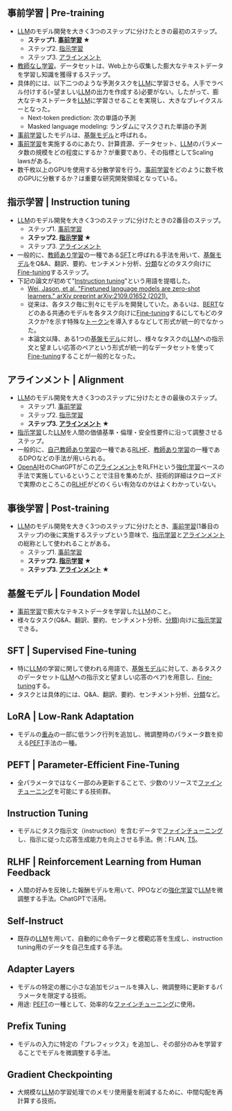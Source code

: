 <!-- 記事URL:https://github.com/takata150802/tech_glossary/blob/main/output/ai/llm-training.md# -->

## 事前学習 | Pre-training<a id="5LqL5YmN5a2m57+SIHwgUHJlLXRyYWluaW5n"></a>

- <a href="https://github.com/takata150802/tech_glossary/blob/main/output/ai/llm.md#5aSn6KaP5qih6KiA6Kqe44Oi44OH44OrfCBMYXJnZSBMYW5ndWFnZSBNb2RlbCB8IExMTQ==">LLM</a>のモデル開発を大きく3つのステップに分けたときの最初のステップ。
  - **ステップ1. <a href="https://github.com/takata150802/tech_glossary/blob/main/output/ai/llm-training.md#5LqL5YmN5a2m57+SIHwgUHJlLXRyYWluaW5n">事前学習</a> ★**
  - ステップ2. <a href="https://github.com/takata150802/tech_glossary/blob/main/output/ai/llm-training.md#5oyH56S65a2m57+SIHwgSW5zdHJ1Y3Rpb24gdHVuaW5n">指示学習</a>
  - ステップ3. <a href="https://github.com/takata150802/tech_glossary/blob/main/output/ai/llm-training.md#44Ki44Op44Kk44Oz44Oh44Oz44OIIHwgQWxpZ25tZW50">アラインメント</a>
- <a href="https://github.com/takata150802/tech_glossary/blob/main/output/ml-overview.md#5pWZ5bir44Gq44GX5a2m57+SIHwgVW5zdXBlcnZpc2VkIExlYXJuaW5n">教師なし学習</a>。データセットは、Web上から収集した膨大なテキストデータを学習し知識を獲得するステップ。
- 具体的には、以下二つのような予測タスクを<a href="https://github.com/takata150802/tech_glossary/blob/main/output/ai/llm.md#5aSn6KaP5qih6KiA6Kqe44Oi44OH44OrfCBMYXJnZSBMYW5ndWFnZSBNb2RlbCB8IExMTQ==">LLM</a>に学習させる。人手でラベル付けする(=望ましい<a href="https://github.com/takata150802/tech_glossary/blob/main/output/ai/llm.md#5aSn6KaP5qih6KiA6Kqe44Oi44OH44OrfCBMYXJnZSBMYW5ndWFnZSBNb2RlbCB8IExMTQ==">LLM</a>の出力を作成する)必要がない。したがって、膨大なテキストデータを<a href="https://github.com/takata150802/tech_glossary/blob/main/output/ai/llm.md#5aSn6KaP5qih6KiA6Kqe44Oi44OH44OrfCBMYXJnZSBMYW5ndWFnZSBNb2RlbCB8IExMTQ==">LLM</a>に学習させることを実現し、大きなブレイクスルーとなった。
  - Next-token prediction: 次の単語の予測
  - Masked language modeling: ランダムにマスクされた単語の予測
- <a href="https://github.com/takata150802/tech_glossary/blob/main/output/ai/llm-training.md#5LqL5YmN5a2m57+SIHwgUHJlLXRyYWluaW5n">事前学習</a>したモデルは、<a href="https://github.com/takata150802/tech_glossary/blob/main/output/ai/llm-training.md#5Z+655uk44Oi44OH44OrIHwgRm91bmRhdGlvbiBNb2RlbA==">基盤モデル</a>と呼ばれる。
- <a href="https://github.com/takata150802/tech_glossary/blob/main/output/ai/llm-training.md#5LqL5YmN5a2m57+SIHwgUHJlLXRyYWluaW5n">事前学習</a>を実施するのにあたり、計算資源、データセット、<a href="https://github.com/takata150802/tech_glossary/blob/main/output/ai/llm.md#5aSn6KaP5qih6KiA6Kqe44Oi44OH44OrfCBMYXJnZSBMYW5ndWFnZSBNb2RlbCB8IExMTQ==">LLM</a>のパラメータ数の規模をどの程度にするか？が重要であり、その指標としてScaling lawsがある。
- 数千枚以上のGPUを使用する分散学習を行う。<a href="https://github.com/takata150802/tech_glossary/blob/main/output/ai/llm-training.md#5LqL5YmN5a2m57+SIHwgUHJlLXRyYWluaW5n">事前学習</a>をどのように数千枚のGPUに分散するか？は重要な研究開発領域となっている。

## 指示学習 | Instruction tuning<a id="5oyH56S65a2m57+SIHwgSW5zdHJ1Y3Rpb24gdHVuaW5n"></a>

- <a href="https://github.com/takata150802/tech_glossary/blob/main/output/ai/llm.md#5aSn6KaP5qih6KiA6Kqe44Oi44OH44OrfCBMYXJnZSBMYW5ndWFnZSBNb2RlbCB8IExMTQ==">LLM</a>のモデル開発を大きく3つのステップに分けたときの2番目のステップ。
  - ステップ1. <a href="https://github.com/takata150802/tech_glossary/blob/main/output/ai/llm-training.md#5LqL5YmN5a2m57+SIHwgUHJlLXRyYWluaW5n">事前学習</a>
  - **ステップ2. <a href="https://github.com/takata150802/tech_glossary/blob/main/output/ai/llm-training.md#5oyH56S65a2m57+SIHwgSW5zdHJ1Y3Rpb24gdHVuaW5n">指示学習</a> ★**
  - ステップ3. <a href="https://github.com/takata150802/tech_glossary/blob/main/output/ai/llm-training.md#44Ki44Op44Kk44Oz44Oh44Oz44OIIHwgQWxpZ25tZW50">アラインメント</a>
- 一般的に、<a href="https://github.com/takata150802/tech_glossary/blob/main/output/ai/deep-learning.md#5pWZ5bir44GC44KK5a2m57+SIHwgU3VwZXJ2aXNlZCBMZWFybmluZw==">教師あり学習</a>の一種である<a href="https://github.com/takata150802/tech_glossary/blob/main/output/ai/llm-training.md#U0ZUIHwgU3VwZXJ2aXNlZCBGaW5lLXR1bmluZw==">SFT</a>と呼ばれる手法を用いて、<a href="https://github.com/takata150802/tech_glossary/blob/main/output/ai/llm-training.md#5Z+655uk44Oi44OH44OrIHwgRm91bmRhdGlvbiBNb2RlbA==">基盤モデル</a>をQ&A、翻訳、要約、センチメント分析、<a href="https://github.com/takata150802/tech_glossary/blob/main/output/ai/ai-general.md#5YiG6aGeIHwgQ2xhc3NpZmljYXRpb24=">分類</a>などのタスク向けに<a href="https://github.com/takata150802/tech_glossary/blob/main/output/ai/deep-learning.md#44OV44Kh44Kk44Oz44OB44Ol44O844OL44Oz44KwIHwgRmluZS10dW5pbmc=">Fine-tuning</a>するステップ。
- 下記の論文が初めて"<a href="https://github.com/takata150802/tech_glossary/blob/main/output/ai/llm-training.md#5oyH56S65a2m57+SIHwgSW5zdHJ1Y3Rpb24gdHVuaW5n">Instruction tuning</a>"という用語を提唱した。
  - <a href="https://arxiv.org/abs/2109.01652"> Wei, Jason, et al. "Finetuned language models are zero-shot learners." arXiv preprint arXiv:2109.01652 (2021). </a>
  - 従来は、各タスク毎に別々にモデルを開発していた。あるいは、<a href="https://github.com/takata150802/tech_glossary/blob/main/output/ml-dl-llm.md#QkVSVCB8IEJpZGlyZWN0aW9uYWwgRW5jb2RlciBSZXByZXNlbnRhdGlvbnMgZnJvbSBUcmFuc2Zvcm1lcnM=">BERT</a>などのある共通のモデルを各タスク向けに<a href="https://github.com/takata150802/tech_glossary/blob/main/output/ai/deep-learning.md#44OV44Kh44Kk44Oz44OB44Ol44O844OL44Oz44KwIHwgRmluZS10dW5pbmc=">Fine-tuning</a>するにしてもどのタスクか?を示す特殊な<a href="https://github.com/takata150802/tech_glossary/blob/main/output/ai/llm.md#44OI44O844Kv44OzIHwgVG9rZW4=">トークン</a>を導入するなどして形式が統一的でなかった。
  - 本論文以降、ある1つの<a href="https://github.com/takata150802/tech_glossary/blob/main/output/ai/llm-training.md#5Z+655uk44Oi44OH44OrIHwgRm91bmRhdGlvbiBNb2RlbA==">基盤モデル</a>に対し、様々なタスクの<a href="https://github.com/takata150802/tech_glossary/blob/main/output/ai/llm.md#5aSn6KaP5qih6KiA6Kqe44Oi44OH44OrfCBMYXJnZSBMYW5ndWFnZSBNb2RlbCB8IExMTQ==">LLM</a>への指示文と望ましい応答のペアという形式が統一的なデータセットを使って<a href="https://github.com/takata150802/tech_glossary/blob/main/output/ai/deep-learning.md#44OV44Kh44Kk44Oz44OB44Ol44O844OL44Oz44KwIHwgRmluZS10dW5pbmc=">Fine-tuning</a>することが一般的となった。

## アラインメント | Alignment<a id="44Ki44Op44Kk44Oz44Oh44Oz44OIIHwgQWxpZ25tZW50"></a>

- <a href="https://github.com/takata150802/tech_glossary/blob/main/output/ai/llm.md#5aSn6KaP5qih6KiA6Kqe44Oi44OH44OrfCBMYXJnZSBMYW5ndWFnZSBNb2RlbCB8IExMTQ==">LLM</a>のモデル開発を大きく3つのステップに分けたときの最後のステップ。
  - ステップ1. <a href="https://github.com/takata150802/tech_glossary/blob/main/output/ai/llm-training.md#5LqL5YmN5a2m57+SIHwgUHJlLXRyYWluaW5n">事前学習</a>
  - ステップ2. <a href="https://github.com/takata150802/tech_glossary/blob/main/output/ai/llm-training.md#5oyH56S65a2m57+SIHwgSW5zdHJ1Y3Rpb24gdHVuaW5n">指示学習</a>
  - **ステップ3. <a href="https://github.com/takata150802/tech_glossary/blob/main/output/ai/llm-training.md#44Ki44Op44Kk44Oz44Oh44Oz44OIIHwgQWxpZ25tZW50">アラインメント</a> ★**
- <a href="https://github.com/takata150802/tech_glossary/blob/main/output/ai/llm-training.md#5oyH56S65a2m57+SIHwgSW5zdHJ1Y3Rpb24gdHVuaW5n">指示学習</a>した<a href="https://github.com/takata150802/tech_glossary/blob/main/output/ai/llm.md#5aSn6KaP5qih6KiA6Kqe44Oi44OH44OrfCBMYXJnZSBMYW5ndWFnZSBNb2RlbCB8IExMTQ==">LLM</a>を人間の価値基準・倫理・安全性要件に沿って調整させるステップ。
- 一般的に、<a href="https://github.com/takata150802/tech_glossary/blob/main/output/ai/deep-learning.md#6Ieq5bex5pWZ5bir44GC44KK5a2m57+SIHwgU2VsZi1zdXBlcnZpc2VkIExlYXJuaW5n">自己教師あり学習</a>の一種である<a href="https://github.com/takata150802/tech_glossary/blob/main/output/ai/llm-training.md#UkxIRiB8IFJlaW5mb3JjZW1lbnQgTGVhcm5pbmcgZnJvbSBIdW1hbiBGZWVkYmFjaw==">RLHF</a>、<a href="https://github.com/takata150802/tech_glossary/blob/main/output/ai/deep-learning.md#5pWZ5bir44GC44KK5a2m57+SIHwgU3VwZXJ2aXNlZCBMZWFybmluZw==">教師あり学習</a>の一種であるDPOなどの手法が用いられる。
- <a href="https://github.com/takata150802/tech_glossary/blob/main/output/llm-overview.md#T3BlbkFJ">OpenAI</a>社のChatGPTがこの<a href="https://github.com/takata150802/tech_glossary/blob/main/output/ai/llm-training.md#44Ki44Op44Kk44Oz44Oh44Oz44OIIHwgQWxpZ25tZW50">アラインメント</a>をRLFHという<a href="https://github.com/takata150802/tech_glossary/blob/main/output/ai/ai-general.md#5by35YyW5a2m57+SIHwgUmVpbmZvcmNlbWVudCBMZWFybmluZw==">強化学習</a>ベースの手法で実施しているということで注目を集めたが、技術的詳細はクローズドで実際のところこの<a href="https://github.com/takata150802/tech_glossary/blob/main/output/ai/llm-training.md#UkxIRiB8IFJlaW5mb3JjZW1lbnQgTGVhcm5pbmcgZnJvbSBIdW1hbiBGZWVkYmFjaw==">RLHF</a>がどのくらい有効なのかはよくわかっていない。

## 事後学習 | Post-training<a id="5LqL5b6M5a2m57+SIHwgUG9zdC10cmFpbmluZw=="></a>

- <a href="https://github.com/takata150802/tech_glossary/blob/main/output/ai/llm.md#5aSn6KaP5qih6KiA6Kqe44Oi44OH44OrfCBMYXJnZSBMYW5ndWFnZSBNb2RlbCB8IExMTQ==">LLM</a>のモデル開発を大きく3つのステップに分けたとき、<a href="https://github.com/takata150802/tech_glossary/blob/main/output/ai/llm-training.md#5LqL5YmN5a2m57+SIHwgUHJlLXRyYWluaW5n">事前学習</a>(1番目のステップ)の後に実施するステップという意味で、<a href="https://github.com/takata150802/tech_glossary/blob/main/output/ai/llm-training.md#5oyH56S65a2m57+SIHwgSW5zdHJ1Y3Rpb24gdHVuaW5n">指示学習</a>と<a href="https://github.com/takata150802/tech_glossary/blob/main/output/ai/llm-training.md#44Ki44Op44Kk44Oz44Oh44Oz44OIIHwgQWxpZ25tZW50">アラインメント</a>の総称として使われることがある。
  - ステップ1. <a href="https://github.com/takata150802/tech_glossary/blob/main/output/ai/llm-training.md#5LqL5YmN5a2m57+SIHwgUHJlLXRyYWluaW5n">事前学習</a>
  - **ステップ2. <a href="https://github.com/takata150802/tech_glossary/blob/main/output/ai/llm-training.md#5oyH56S65a2m57+SIHwgSW5zdHJ1Y3Rpb24gdHVuaW5n">指示学習</a> ★**
  - **ステップ3. <a href="https://github.com/takata150802/tech_glossary/blob/main/output/ai/llm-training.md#44Ki44Op44Kk44Oz44Oh44Oz44OIIHwgQWxpZ25tZW50">アラインメント</a> ★**

## 基盤モデル | Foundation Model<a id="5Z+655uk44Oi44OH44OrIHwgRm91bmRhdGlvbiBNb2RlbA=="></a>

- <a href="https://github.com/takata150802/tech_glossary/blob/main/output/ai/llm-training.md#5LqL5YmN5a2m57+SIHwgUHJlLXRyYWluaW5n">事前学習</a>で膨大なテキストデータを学習した<a href="https://github.com/takata150802/tech_glossary/blob/main/output/ai/llm.md#5aSn6KaP5qih6KiA6Kqe44Oi44OH44OrfCBMYXJnZSBMYW5ndWFnZSBNb2RlbCB8IExMTQ==">LLM</a>のこと。
- 様々なタスク(Q&A、翻訳、要約、センチメント分析、<a href="https://github.com/takata150802/tech_glossary/blob/main/output/ai/ai-general.md#5YiG6aGeIHwgQ2xhc3NpZmljYXRpb24=">分類</a>)向けに<a href="https://github.com/takata150802/tech_glossary/blob/main/output/ai/llm-training.md#5oyH56S65a2m57+SIHwgSW5zdHJ1Y3Rpb24gdHVuaW5n">指示学習</a>できる。

## SFT | Supervised Fine-tuning<a id="U0ZUIHwgU3VwZXJ2aXNlZCBGaW5lLXR1bmluZw=="></a>

- 特に<a href="https://github.com/takata150802/tech_glossary/blob/main/output/ai/llm.md#5aSn6KaP5qih6KiA6Kqe44Oi44OH44OrfCBMYXJnZSBMYW5ndWFnZSBNb2RlbCB8IExMTQ==">LLM</a>の学習に関して使われる用語で、<a href="https://github.com/takata150802/tech_glossary/blob/main/output/ai/llm-training.md#5Z+655uk44Oi44OH44OrIHwgRm91bmRhdGlvbiBNb2RlbA==">基盤モデル</a>に対して、あるタスクのデータセット(<a href="https://github.com/takata150802/tech_glossary/blob/main/output/ai/llm.md#5aSn6KaP5qih6KiA6Kqe44Oi44OH44OrfCBMYXJnZSBMYW5ndWFnZSBNb2RlbCB8IExMTQ==">LLM</a>への指示文と望ましい応答のペア)を用意し、<a href="https://github.com/takata150802/tech_glossary/blob/main/output/ai/deep-learning.md#44OV44Kh44Kk44Oz44OB44Ol44O844OL44Oz44KwIHwgRmluZS10dW5pbmc=">Fine-tuning</a>する。
- タスクとは具体的には、Q&A、翻訳、要約、センチメント分析、<a href="https://github.com/takata150802/tech_glossary/blob/main/output/ai/ai-general.md#5YiG6aGeIHwgQ2xhc3NpZmljYXRpb24=">分類</a>など。

## LoRA | Low-Rank Adaptation<a id="TG9SQSB8IExvdy1SYW5rIEFkYXB0YXRpb24="></a>

- モデルの<a href="https://github.com/takata150802/tech_glossary/blob/main/output/ai/deep-learning.md#6YeN44G/IHwg6YeN44G/44OR44Op44Oh44O844K/IHwgV2VpZ2h0IHwgV2VpZ2h0IFBhcmFtZXRlcg==">重み</a>の一部に低ランク行列を追加し、微調整時のパラメータ数を抑える<a href="https://github.com/takata150802/tech_glossary/blob/main/output/ai/llm-training.md#UEVGVCB8IFBhcmFtZXRlci1FZmZpY2llbnQgRmluZS1UdW5pbmc=">PEFT</a>手法の一種。

## PEFT | Parameter-Efficient Fine-Tuning<a id="UEVGVCB8IFBhcmFtZXRlci1FZmZpY2llbnQgRmluZS1UdW5pbmc="></a>

- 全パラメータではなく一部のみ更新することで、少数のリソースで<a href="https://github.com/takata150802/tech_glossary/blob/main/output/ai/deep-learning.md#44OV44Kh44Kk44Oz44OB44Ol44O844OL44Oz44KwIHwgRmluZS10dW5pbmc=">ファインチューニング</a>を可能にする技術群。

## Instruction Tuning<a id="SW5zdHJ1Y3Rpb24gVHVuaW5n"></a>

- モデルにタスク指示文（instruction）を含むデータで<a href="https://github.com/takata150802/tech_glossary/blob/main/output/ai/deep-learning.md#44OV44Kh44Kk44Oz44OB44Ol44O844OL44Oz44KwIHwgRmluZS10dW5pbmc=">ファインチューニング</a>し、指示に従った応答生成能力を向上させる手法。例：FLAN, <a href="https://github.com/takata150802/tech_glossary/blob/main/output/ml-dl-llm.md#VDUgfCBUZXh0LVRvLVRleHQgVHJhbnNmZXIgVHJhbnNmb3JtZXI=">T5</a>。

## RLHF | Reinforcement Learning from Human Feedback<a id="UkxIRiB8IFJlaW5mb3JjZW1lbnQgTGVhcm5pbmcgZnJvbSBIdW1hbiBGZWVkYmFjaw=="></a>

- 人間の好みを反映した報酬モデルを用いて、PPOなどの<a href="https://github.com/takata150802/tech_glossary/blob/main/output/ai/ai-general.md#5by35YyW5a2m57+SIHwgUmVpbmZvcmNlbWVudCBMZWFybmluZw==">強化学習</a>で<a href="https://github.com/takata150802/tech_glossary/blob/main/output/ai/llm.md#5aSn6KaP5qih6KiA6Kqe44Oi44OH44OrfCBMYXJnZSBMYW5ndWFnZSBNb2RlbCB8IExMTQ==">LLM</a>を微調整する手法。ChatGPTで活用。

## Self-Instruct<a id="U2VsZi1JbnN0cnVjdA=="></a>

- 既存の<a href="https://github.com/takata150802/tech_glossary/blob/main/output/ai/llm.md#5aSn6KaP5qih6KiA6Kqe44Oi44OH44OrfCBMYXJnZSBMYW5ndWFnZSBNb2RlbCB8IExMTQ==">LLM</a>を用いて、自動的に命令データと模範応答を生成し、instruction tuning用のデータを自己生成する手法。

## Adapter Layers<a id="QWRhcHRlciBMYXllcnM="></a>

- モデルの特定の層に小さな追加モジュールを挿入し、微調整時に更新するパラメータを限定する技術。
- 用途: <a href="https://github.com/takata150802/tech_glossary/blob/main/output/ai/llm-training.md#UEVGVCB8IFBhcmFtZXRlci1FZmZpY2llbnQgRmluZS1UdW5pbmc=">PEFT</a>の一種として、効率的な<a href="https://github.com/takata150802/tech_glossary/blob/main/output/ai/deep-learning.md#44OV44Kh44Kk44Oz44OB44Ol44O844OL44Oz44KwIHwgRmluZS10dW5pbmc=">ファインチューニング</a>に使用。

## Prefix Tuning<a id="UHJlZml4IFR1bmluZw=="></a>

- モデルの入力に特定の「プレフィックス」を追加し、その部分のみを学習することでモデルを微調整する手法。

## Gradient Checkpointing<a id="R3JhZGllbnQgQ2hlY2twb2ludGluZw=="></a>

- 大規模な<a href="https://github.com/takata150802/tech_glossary/blob/main/output/ai/llm.md#5aSn6KaP5qih6KiA6Kqe44Oi44OH44OrfCBMYXJnZSBMYW5ndWFnZSBNb2RlbCB8IExMTQ==">LLM</a>の学習処理でのメモリ使用量を削減するために、中間勾配を再計算する技術。
